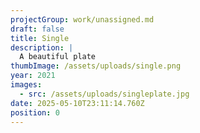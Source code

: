 ```yaml
---
projectGroup: work/unassigned.md
draft: false
title: Single
description: |
  A beautiful plate
thumbImage: /assets/uploads/single.png
year: 2021
images:
  - src: /assets/uploads/singleplate.jpg
date: 2025-05-10T23:11:14.760Z
position: 0
---
```

